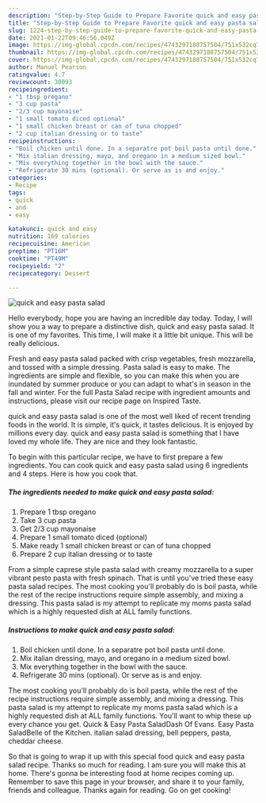 ```yaml
---
description: "Step-by-Step Guide to Prepare Favorite quick and easy pasta salad"
title: "Step-by-Step Guide to Prepare Favorite quick and easy pasta salad"
slug: 1224-step-by-step-guide-to-prepare-favorite-quick-and-easy-pasta-salad
date: 2021-01-22T09:46:56.049Z
image: https://img-global.cpcdn.com/recipes/4743297188757504/751x532cq70/quick-and-easy-pasta-salad-recipe-main-photo.jpg
thumbnail: https://img-global.cpcdn.com/recipes/4743297188757504/751x532cq70/quick-and-easy-pasta-salad-recipe-main-photo.jpg
cover: https://img-global.cpcdn.com/recipes/4743297188757504/751x532cq70/quick-and-easy-pasta-salad-recipe-main-photo.jpg
author: Manuel Pearson
ratingvalue: 4.7
reviewcount: 30093
recipeingredient:
- "1 tbsp oregano"
- "3 cup pasta"
- "2/3 cup mayonaise"
- "1 small tomato diced optional"
- "1 small chicken breast or can of tuna chopped"
- "2 cup italian dressing or to taste"
recipeinstructions:
- "Boil chicken until done. In a separatre pot boil pasta until done."
- "Mix italian dressing, mayo, and oregano in a medium sized bowl."
- "Mix everything together in the bowl with the sauce."
- "Refrigerate 30 mins (optional). Or serve as is and enjoy."
categories:
- Recipe
tags:
- quick
- and
- easy

katakunci: quick and easy 
nutrition: 169 calories
recipecuisine: American
preptime: "PT16M"
cooktime: "PT49M"
recipeyield: "2"
recipecategory: Dessert

---
```



![quick and easy pasta salad](https://img-global.cpcdn.com/recipes/4743297188757504/751x532cq70/quick-and-easy-pasta-salad-recipe-main-photo.jpg)

Hello everybody, hope you are having an incredible day today. Today, I will show you a way to prepare a distinctive dish, quick and easy pasta salad. It is one of my favorites. This time, I will make it a little bit unique. This will be really delicious.

Fresh and easy pasta salad packed with crisp vegetables, fresh mozzarella, and tossed with a simple dressing. Pasta salad is easy to make. The ingredients are simple and flexible, so you can make this when you are inundated by summer produce or you can adapt to what&#39;s in season in the fall and winter. For the full Pasta Salad recipe with ingredient amounts and instructions, please visit our recipe page on Inspired Taste.

quick and easy pasta salad is one of the most well liked of recent trending foods in the world. It is simple, it's quick, it tastes delicious. It is enjoyed by millions every day. quick and easy pasta salad is something that I have loved my whole life. They are nice and they look fantastic.


To begin with this particular recipe, we have to first prepare a few ingredients. You can cook quick and easy pasta salad using 6 ingredients and 4 steps. Here is how you cook that.

<!--inarticleads1-->

##### The ingredients needed to make quick and easy pasta salad:

1. Prepare 1 tbsp oregano
1. Take 3 cup pasta
1. Get 2/3 cup mayonaise
1. Prepare 1 small tomato diced (optional)
1. Make ready 1 small chicken breast or can of tuna chopped
1. Prepare 2 cup italian dressing or to taste


From a simple caprese style pasta salad with creamy mozzarella to a super vibrant pesto pasta with fresh spinach. That is until you&#39;ve tried these easy pasta salad recipes. The most cooking you&#39;ll probably do is boil pasta, while the rest of the recipe instructions require simple assembly, and mixing a dressing. This pasta salad is my attempt to replicate my moms pasta salad which is a highly requested dish at ALL family functions. 

<!--inarticleads2-->

##### Instructions to make quick and easy pasta salad:

1. Boil chicken until done. In a separatre pot boil pasta until done.
1. Mix italian dressing, mayo, and oregano in a medium sized bowl.
1. Mix everything together in the bowl with the sauce.
1. Refrigerate 30 mins (optional). Or serve as is and enjoy.


The most cooking you&#39;ll probably do is boil pasta, while the rest of the recipe instructions require simple assembly, and mixing a dressing. This pasta salad is my attempt to replicate my moms pasta salad which is a highly requested dish at ALL family functions. You&#39;ll want to whip these up every chance you get. Quick &amp; Easy Pasta SaladDash Of Evans. Easy Pasta SaladBelle of the Kitchen. italian salad dressing, bell peppers, pasta, cheddar cheese. 

So that is going to wrap it up with this special food quick and easy pasta salad recipe. Thanks so much for reading. I am sure you will make this at home. There's gonna be interesting food at home recipes coming up. Remember to save this page in your browser, and share it to your family, friends and colleague. Thanks again for reading. Go on get cooking!
